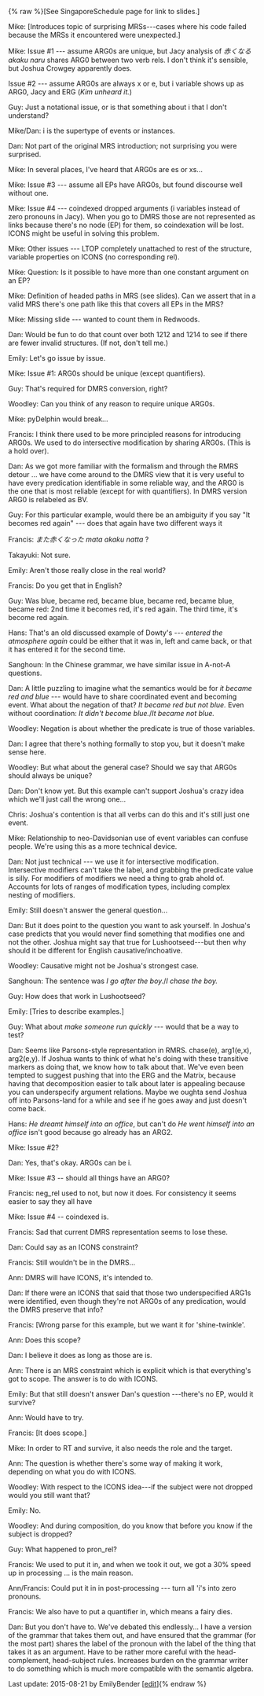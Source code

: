 {% raw %}\[See SingaporeSchedule page for link to slides.\]

Mike: \[Introduces topic of surprising MRSs---cases where his code
failed because the MRSs it encountered were unexpected.\]

Mike: Issue \#1 --- assume ARG0s are unique, but Jacy analysis of
*赤くなる akaku naru* shares ARG0 between two verb rels. I don't think
it's sensible, but Joshua Crowgey apparently does.

Issue \#2 --- assume ARG0s are always x or e, but i variable shows up as
ARG0, Jacy and ERG (*Kim unheard it.*)

Guy: Just a notational issue, or is that something about i that I don't
understand?

Mike/Dan: i is the supertype of events or instances.

Dan: Not part of the original MRS introduction; not surprising you were
surprised.

Mike: In several places, I've heard that ARG0s are es or xs...

Mike: Issue \#3 --- assume all EPs have ARG0s, but found discourse well
without one.

Mike: Issue \#4 --- coindexed dropped arguments (i variables instead of
zero pronouns in Jacy). When you go to DMRS those are not represented as
links because there's no node (EP) for them, so coindexation will be
lost. ICONS might be useful in solving this problem.

Mike: Other issues --- LTOP completely unattached to rest of the
structure, variable properties on ICONS (no corresponding rel).

Mike: Question: Is it possible to have more than one constant argument
on an EP?

Mike: Definition of headed paths in MRS (see slides). Can we assert that
in a valid MRS there's one path like this that covers all EPs in the
MRS?

Mike: Missing slide --- wanted to count them in Redwoods.

Dan: Would be fun to do that count over both 1212 and 1214 to see if
there are fewer invalid structures. (If not, don't tell me.)

Emily: Let's go issue by issue.

Mike: Issue \#1: ARG0s should be unique (except quantifiers).

Guy: That's required for DMRS conversion, right?

Woodley: Can you think of any reason to require unique ARG0s.

Mike: pyDelphin would break...

Francis: I think there used to be more principled reasons for
introducing ARG0s. We used to do intersective modification by sharing
ARG0s. (This is a hold over).

Dan: As we got more familiar with the formalism and through the RMRS
detour ... we have come around to the DMRS view that it is very useful
to have every predication identifiable in some reliable way, and the
ARG0 is the one that is most reliable (except for with quantifiers). In
DMRS version ARG0 is relabeled as BV.

Guy: For this particular example, would there be an ambiguity if you say
"It becomes red again" --- does that again have two different ways it

Francis: *また赤くなった mata akaku natta* ?

Takayuki: Not sure.

Emily: Aren't those really close in the real world?

Francis: Do you get that in English?

Guy: Was blue, became red, became blue, became red, became blue, became
red: 2nd time it becomes red, it's red again. The third time, it's
become red again.

Hans: That's an old discussed example of Dowty's --- *entered the
atmosphere again* could be either that it was in, left and came back, or
that it has entered it for the second time.

Sanghoun: In the Chinese grammar, we have similar issue in A-not-A
questions.

Dan: A little puzzling to imagine what the semantics would be for *it
became red and blue* --- would have to share coordinated event and
becoming event. What about the negation of that? *It became red but not
blue.* Even without coordination: *It didn't become blue.*/*It became
not blue.*

Woodley: Negation is about whether the predicate is true of those
variables.

Dan: I agree that there's nothing formally to stop you, but it doesn't
make sense here.

Woodley: But what about the general case? Should we say that ARG0s
should always be unique?

Dan: Don't know yet. But this example can't support Joshua's crazy idea
which we'll just call the wrong one...

Chris: Joshua's contention is that all verbs can do this and it's still
just one event.

Mike: Relationship to neo-Davidsonian use of event variables can confuse
people. We're using this as a more technical device.

Dan: Not just technical --- we use it for intersective modification.
Intersective modifiers can't take the label, and grabbing the predicate
value is silly. For modifiers of modifiers we need a thing to grab ahold
of. Accounts for lots of ranges of modification types, including complex
nesting of modifiers.

Emily: Still doesn't answer the general question...

Dan: But it does point to the question you want to ask yourself. In
Joshua's case predicts that you would never find something that modifies
one and not the other. Joshua might say that true for Lushootseed---but
then why should it be different for English causative/inchoative.

Woodley: Causative might not be Joshua's strongest case.

Sanghoun: The sentence was *I go after the boy.*/*I chase the boy.*

Guy: How does that work in Lushootseed?

Emily: \[Tries to describe examples.\]

Guy: What about *make someone run quickly* --- would that be a way to
test?

Dan: Seems like Parsons-style representation in RMRS. chase(e),
arg1(e,x), arg2(e,y). If Joshua wants to think of what he's doing with
these transitive markers as doing that, we know how to talk about that.
We've even been tempted to suggest pushing that into the ERG and the
Matrix, because having that decomposition easier to talk about later is
appealing because you can underspecify argument relations. Maybe we
oughta send Joshua off into Parsons-land for a while and see if he goes
away and just doesn't come back.

Hans: *He dreamt himself into an office*, but can't do *He went himself
into an office* isn't good because go already has an ARG2.

Mike: Issue \#2?

Dan: Yes, that's okay. ARG0s can be i.

Mike: Issue \#3 -- should all things have an ARG0?

Francis: neg\_rel used to not, but now it does. For consistency it seems
easier to say they all have

Mike: Issue \#4 -- coindexed is.

Francis: Sad that current DMRS representation seems to lose these.

Dan: Could say as an ICONS constraint?

Francis: Still wouldn't be in the DMRS...

Ann: DMRS will have ICONS, it's intended to.

Dan: If there were an ICONS that said that those two underspecified
ARG1s were identified, even though they're not ARG0s of any predication,
would the DMRS preserve that info?

Francis: \[Wrong parse for this example, but we want it for
'shine-twinkle'.

Ann: Does this scope?

Dan: I believe it does as long as those are is.

Ann: There is an MRS constraint which is explicit which is that
everything's got to scope. The answer is to do with ICONS.

Emily: But that still doesn't answer Dan's question ---there's no EP,
would it survive?

Ann: Would have to try.

Francis: \[It does scope.\]

Mike: In order to RT and survive, it also needs the role and the target.

Ann: The question is whether there's some way of making it work,
depending on what you do with ICONS.

Woodley: With respect to the ICONS idea---if the subject were not
dropped would you still want that?

Emily: No.

Woodley: And during composition, do you know that before you know if the
subject is dropped?

Guy: What happened to pron\_rel?

Francis: We used to put it in, and when we took it out, we got a 30%
speed up in processing ... is the main reason.

Ann/Francis: Could put it in in post-processing --- turn all 'i's into
zero pronouns.

Francis: We also have to put a quantifier in, which means a fairy dies.

Dan: But you don't have to. We've debated this endlessly... I have a
version of the grammar that takes them out, and have ensured that the
grammar (for the most part) shares the label of the pronoun with the
label of the thing that takes it as an argument. Have to be rather more
careful with the head-complement, head-subject rules. Increases burden
on the grammar writer to do something which is much more compatible with
the semantic algebra.

Last update: 2015-08-21 by EmilyBender [[edit](https://github.com/delph-in/docs/wiki/SingaporeMrsWellformedness/_edit)]{% endraw %}